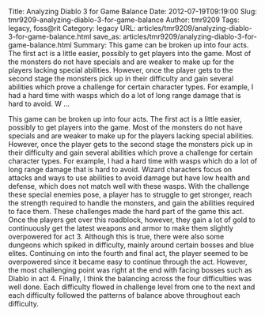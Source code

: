 Title: Analyzing Diablo 3 for Game Balance
Date: 2012-07-19T09:19:00
Slug: tmr9209-analyzing-diablo-3-for-game-balance
Author: tmr9209
Tags: legacy, foss@rit
Category: legacy
URL: articles/tmr9209/analyzing-diablo-3-for-game-balance.html
save_as: articles/tmr9209/analyzing-diablo-3-for-game-balance.html
Summary: This game can be broken up into four acts. The first act is a little easier, possibly to get players into the game. Most of the monsters do not have specials and are weaker to make up for the players lacking special abilities. However, once the player gets to the second stage the monsters pick up in their difficulty and gain several abilities which prove a challenge for certain character types. For example, I had a hard time with wasps which do a lot of long range damage that is hard to avoid. W ... 

This game can be broken up into four acts. The first act is a little easier,
possibly to get players into the game. Most of the monsters do not have
specials and are weaker to make up for the players lacking special abilities.
However, once the player gets to the second stage the monsters pick up in
their difficulty and gain several abilities which prove a challenge for
certain character types. For example, I had a hard time with wasps which do a
lot of long range damage that is hard to avoid. Wizard characters focus on
attacks and ways to use abilities to avoid damage but have low health and
defense, which does not match well with these wasps. With the challenge these
special enemies pose, a player has to struggle to get stronger, reach the
strength required to handle the monsters, and gain the abilities required to
face them. These challenges made the hard part of the game this act. Once the
players get over this roadblock, however, they gain a lot of gold to
continuously get the latest weapons and armor to make them slightly
overpowered for act 3. Although this is true, there were also some dungeons
which spiked in difficulty, mainly around certain bosses and blue elites.
Continuing on into the fourth and final act, the player seemed to be
overpowered since it became easy to continue through the act. However, the
most challenging point was right at the end with facing bosses such as Diablo
in act 4. Finally, I think the balancing across the four difficulties was well
done. Each difficulty flowed in challenge level from one to the next and each
difficulty followed the patterns of balance above throughout each difficulty.

